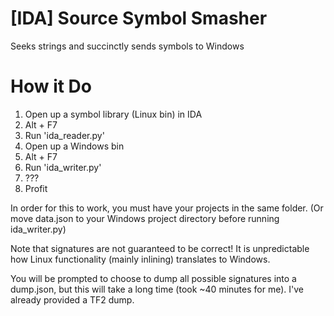 # [IDA] Source Symbol Smasher
 Seeks strings and succinctly sends symbols to Windows

# How it Do #

1. Open up a symbol library (Linux bin) in IDA
2. Alt + F7
3. Run 'ida_reader.py'
4. Open up a Windows bin
5. Alt + F7
6. Run 'ida_writer.py'
7. ???
8. Profit

In order for this to work, you must have your projects in the same folder. (Or move data.json to your Windows project directory before running ida_writer.py)

Note that signatures are not guaranteed to be correct! It is unpredictable how Linux functionality (mainly inlining) translates to Windows.

You will be prompted to choose to dump all possible signatures into a dump.json, but this will take a long time (took ~40 minutes for me). I've already provided a TF2 dump.